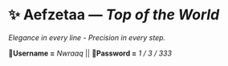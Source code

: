 # ✨ Aefzetaa — _Top of the World_

_Elegance in every line - Precision in every step._

**👤Username =** _Nwraaq_ || **🔐Password =** _1 / 3 / 333_

